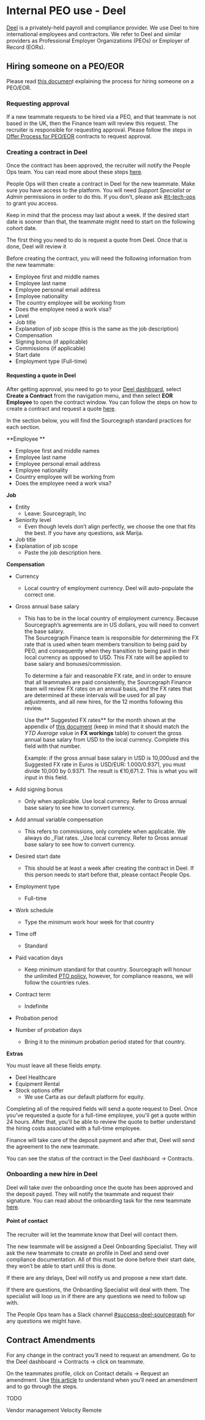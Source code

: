 # Internal PEO use - Deel

[Deel](https://www.deel.com/) is a privately-held payroll and compliance provider. We use Deel to hire international employees and contractors. We refer to Deel and similar providers as Professional Employer Organizations (PEOs) or Employer of Record (EORs).


## Hiring someone on a PEO/EOR

Please read [this documen](https://docs.google.com/presentation/d/1LIXOhvAmNjjiGV5oB0x3iRDrsjBkB0cbhSFGttCYCyo/edit#slide=id.g11848eed1f7_0_0)t explaining the process for hiring someone on a PEO/EOR.


### Requesting approval

If a new teammate requests to be hired via a PEO, and that teammate is not based in the UK, then the Finance team will review this request. The recruiter is responsible for requesting approval. Please follow the steps in [Offer Process for PEO/EOR](../../talent/process/extending_an_offer.md#offer-process-for-peoeor-contracts) contracts to request approval.


### Creating a contract in Deel

Once the contract has been approved, the recruiter will notify the People Ops team. You can read more about these steps [here](../../talent/process/after_the_offer.md#onboarding-process-for-peo-hires).

People Ops will then create a contract in Deel for the new teammate. Make sure you have access to the platform. You will need _Support Specialist_ or _Admin_ permissions in order to do this. If you don’t, please ask [#it-tech-ops](https://sourcegraph.slack.com/archives/C01CSS3TC75) to grant you access.

Keep in mind that the process may last about a week. If the desired start date is sooner than that, the teammate might need to start on the following cohort date.

The first thing you need to do is request a quote from Deel. Once that is done, Deel will review it 

Before creating the contract, you will need the following information from the new teammate:


* Employee first and middle names
* Employee last name
* Employee personal email address 
* Employee nationality
* The country employee will be working from
* Does the employee need a work visa?
* Level
* Job title
* Explanation of job scope (this is the same as the job description)
* Compensation
* Signing bonus (if applicable)
* Commissions (if applicable)
* Start date
* Employment type (Full-time)


#### Requesting a quote in Deel

After getting approval, you need to go to your [Deel dashboard](https://app.deel.com/), select **Create a Contract** from the navigation menu, and then select **EOR Employee** to open the contract window. You can follow the steps on how to create a contract and request a quote [here](https://help.letsdeel.com/hc/en-gb/articles/4407745374353-How-to-create-a-full-time-employee-contract). 

In the section below, you will find the Sourcegraph standard practices for each section.

**Employee **


* Employee first and middle names
* Employee last name
* Employee personal email address 
* Employee nationality
* Country employee will be working from
* Does the employee need a work visa?

**Job**

* Entity
    * Leave: Sourcegraph, Inc
* Seniority level
    * Even though levels don’t align perfectly, we choose the one that fits the best. If you have any questions, ask Marija.
* Job title
* Explanation of job scope
    * Paste the job description here.

**Compensation**

* Currency
    * Local country of employment currency. Deel will auto-populate the correct one.
* Gross annual base salary
    * This has to be in the local country of employment currency. Because Sourcegraph’s agreements are in US dollars, you will need to convert the base salary.  \
The Sourcegraph Finance team is responsible for determining the FX rate that is used when team members transition to being paid by PEO, and consequently when they transition to being paid in their local currency as opposed to USD. This FX rate will be applied to base salary and bonuses/commission.

        To determine a fair and reasonable FX rate, and in order to ensure that all teammates are paid consistently, the Sourcegraph Finance team will review FX rates on an annual basis, and the FX rates that are determined at these intervals will be used for all pay adjustments, and all new hires, for the 12 months following this review. 


        Use the** Suggested FX rates** for the month shown at the appendix of [this document](https://docs.google.com/document/d/1Ccxw066auZd3idtkdNcwgBXeaoBPbIQT48wNUVp1XdM/edit) (keep in mind that it should match the _YTD Average_ value in **FX workings** table) to convert the gross annual base salary from USD to the local currency. Complete this field with that number. 


        Example: if the gross annual base salary in USD is 10,000usd and the Suggested FX rate in Euros is USD/EUR: 1.000/0.9371, you must divide 10,000 by 0.9371. The result is €10,671.2. This is what you will input in this field.

* Add signing bonus
    * Only when applicable. Use local currency. Refer to Gross annual base salary to see how to convert currency.
* Add annual variable compensation
    * This refers to commissions, only complete when applicable. We always do _Flat rates. _Use local currency. Refer to Gross annual base salary to see how to convert currency.
* Desired start date
    * This should be at least a week after creating the contract in Deel. If this person needs to start before that, please contact People Ops.
* Employment type
    * Full-time
* Work schedule
    * Type the minimum work hour week for that country
* Time off
    * Standard
* Paid vacation days
    * Keep minimum standard for that country. Sourcegraph will honour the unlimited [PTO policy](../../../../benefits-pay-perks/benefits-perks/time-off/index.md), however, for compliance reasons, we will follow the countries rules.
* Contract term
    * Indefinite
* Probation period
* Number of probation days
    * Bring it to the minimum probation period stated for that country.

**Extras**

You must leave all these fields empty.

* Deel Healthcare
* Equipment Rental
* Stock options offer
    * We use Carta as our default platform for equity.

Completing all of the required fields will send a quote request to Deel. Once you've requested a quote for a full-time employee, you'll get a quote within 24 hours. After that, you'll be able to review the quote to better understand the hiring costs associated with a full-time employee.

Finance will take care of the deposit payment and after that, Deel will send the agreement to the new teammate.

You can see the status of the contract in the Deel dashboard → Contracts.


### Onboarding a new hire in Deel

Deel will take over the onboarding once the quote has been approved and the deposit payed. They will notify the teammate and request their signature. You can read about the onboarding task for the new teammate [here](https://help.letsdeel.com/hc/en-gb/articles/4414311737745-What-will-my-onboarding-process-look-like-).


#### Point of contact

The recruiter will let the teammate know that Deel will contact them.

The new teammate will be assigned a Deel Onboarding Specialist. They will ask the new teammate to create an profile in Deel and send over compliance documentation. All of this must be done before their start date, they won’t be able to start until this is done.

If there are any delays, Deel will notify us and propose a new start date.

If there are questions, the Onboarding Specialist will deal with them. The specialist will loop us in if there are any questions we need to follow up with. 

The People Ops team has a Slack channel [#success-deel-sourcegraph](https://sourcegraph.slack.com/archives/C032RRC7W73) for any questions we might have.


## Contract Amendments

For any change in the contract you’ll need to request an amendment. Go to the Deel dashboard → Contracts → click on teammate.

On the teammates profile, click on Contact details → Request an amendment. Use [this article](https://help.letsdeel.com/hc/en-gb/articles/4409044036369-How-do-I-amend-a-Full-Time-Employee-EOR-contract-) to understand when you’ll need an amendment and to go through the steps.




TODO

Vendor management
Velocity
Remote